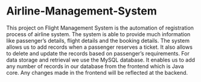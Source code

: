 # Airline-Management-System
This project on Flight Management System is the automation of registration process of airline system. The system is able to provide much information like passenger’s details, flight details and the booking details. The system allows us to add records when a passenger reserves a ticket. It also allows to delete and update the records based on passenger’s requirements. For data storage and retrieval we use the MySQL database. It enables us to add any number of records in our database from the frontend which is Java core. Any changes made in the frontend will be reflected at the backend.
